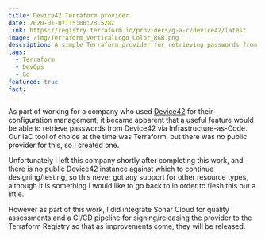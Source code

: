 ```yaml
---
title: Device42 Terraform provider
date: 2020-01-07T15:00:28.528Z
link: https://registry.terraform.io/providers/g-a-c/device42/latest
image: /img/Terraform_VerticalLogo_Color_RGB.png
description: A simple Terraform provider for retrieving passwords from Device42
tags:
  - Terraform
  - DevOps
  - Go
featured: true
fact: 
---
```


As part of working for a company who used [Device42](https://www.device42.com) for their configuration management, it became apparent that a useful feature would be able to retrieve passwords from Device42 via Infrastructure-as-Code. Our IaC tool of choice at the time was Terraform, but there was no public provider for this, so I created one.

Unfortunately I left this company shortly after completing this work, and there is no public Device42 instance against which to continue designing/testing, so this never got any support for other resource types, although it is something I would like to go back to in order to flesh this out a little.

However as part of this work, I did integrate Sonar Cloud for quality assessments and a CI/CD pipeline for signing/releasing the provider to the Terraform Registry so that as improvements come, they will be released.